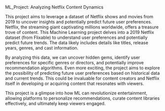 ML_Project: Analyzing Netflix Content Dynamics

This project aims to leverage a dataset of Netflix shows and movies from 2019 to uncover insights and potentially predict future user preferences. Netflix, the streaming giant captivating millions worldwide, offers a treasure trove of content. This Machine Learning project delves into a 2019 Netflix dataset (from Flixable) to understand user preferences and potentially predict future trends. The data likely includes details like titles, release years, genres, and cast information.

By analyzing this data, we can uncover hidden gems, identify user preferences for specific genres or directors, and potentially improve recommendation algorithms. Even more exciting, the project aims to explore the possibility of predicting future user preferences based on historical data and current trends. This could be invaluable for content creators and Netflix itself in developing or acquiring content that resonates with viewers.

This project is a glimpse into how ML can revolutionize entertainment, allowing platforms to personalize recommendations, curate content libraries effectively, and ultimately keep viewers engaged.
